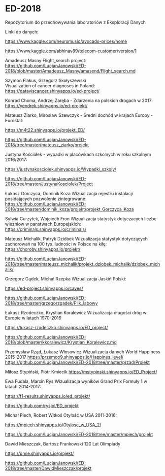 # ED-2018
Repozytorium do przechowywania laboratoriów z Eksploracji Danych

Linki do danych:

https://www.kaggle.com/neuromusic/avocado-prices/home

https://www.kaggle.com/abhinav89/telecom-customer/version/1

Amadeusz Masny
Flight_search project: https://github.com/LucjanJanowski/ED-2018/blob/master/Amadeusz_Masny/amasend/Flight_search.md

Szymon Flakus, Grzegorz Skołyszewski  
Visualization of cancer diagnoses in Poland: https://dataviscancer.shinyapps.io/ed-project/

Konrad Choma, Andrzej Zaręba - Zdarzenia na polskich drogach w 2017: https://yendrek.shinyapps.io/ed-projekt/

Mateusz Ziarko, Mirosław Szewczyk - Średni dochód w krajach Europy - Eurostat:

https://m4t22.shinyapps.io/projekt_ED/

https://github.com/LucjanJanowski/ED-2018/tree/master/mateusz_ziarko/projekt

Justyna Kościółek - wypadki w placówkach szkolnych w roku szkolnym 2016/2017: 

https://justynakosciolek.shinyapps.io/Wypadki_szkoly/

https://github.com/LucjanJanowski/ED-2018/tree/master/JustynaKosciolek/Project

Łukasz Gorczyca, Dominik Koza
Wizualizacja rejestru instalacji posidających pozwolenie zintegrowane:
https://github.com/LucjanJanowski/ED-2018/tree/master/dominik_koza/projekt/projekt_Gorczyca_Koza

Sylwia Curzytek, Wojciech Fron
Wizualizacja statystyk dotyczacych liczbe wiezniow w panstwach Europejskich:
https://criminals.shinyapps.io/criminals/

Mateusz Michalik, Patryk Dzióbek
Wizualizacja statystyk dotyczących zachorowań na 100 tys. ludności w Polsce na kiłę:
https://choroby.shinyapps.io/projekt/

https://github.com/LucjanJanowski/ED-2018/tree/master/mateusz_michalik/projekt_dziobek_michalik/dziobek_michalik/

Grzegorz Gądek, Michał Rzepka
Wizualizacja Jaskiń Polski:

https://ed-project.shinyapps.io/caves/

https://github.com/LucjanJanowski/ED-2018/tree/master/grzegorzgadek/Plik_labowy



Łukasz Rzodeczko, Krystian Koralewicz
Wizualizacja długości dróg w Europie w latach 1970-2016

https://lukasz-rzodeczko.shinyapps.io/ED_project/

https://github.com/LucjanJanowski/ED-2018/blob/master/kkoralewicz/Krystian_Koralewicz.md


Przemysław Rząd, Łukasz Włosowicz
Wizualizacja danych World Happiness 2015-2017
https://przemoo9.shinyapps.io/Happines_level/  
https://github.com/LucjanJanowski/ED-2018/tree/master/przad/Projekt

Miłosz Stypiński, Piotr Kmiecik
https://mstypinski.shinyapps.io/ED_Project/

Ewa Fudala, Marcin Rys
Wizualizacja wyników Grand Prix Formuły 1 w latach 2014-2017:

https://f1-results.shinyapps.io/ed_projekt/

https://github.com/rysjol/ED_projekt

Michał Piech, Robert Witkoś
Otyłość w USA 2011-2016:

https://mpiech.shinyapps.io/Otylosc_w_USA_2/

https://github.com/LucjanJanowski/ED-2018/tree/master/mpiech/projekt

Dawid Mieszczak, Bartosz Frankowski
120 Lat Olimpiady

https://dmie.shinyapps.io/projekt/

https://github.com/LucjanJanowski/ED-2018/tree/master/DawidMieszczak/projekt


